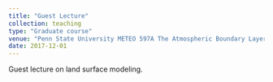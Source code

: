 ```yaml
---
title: "Guest Lecture"
collection: teaching
type: "Graduate course"
venue: "Penn State University METEO 597A The Atmospheric Boundary Layer"
date: 2017-12-01
---
```


Guest lecture on land surface modeling.

